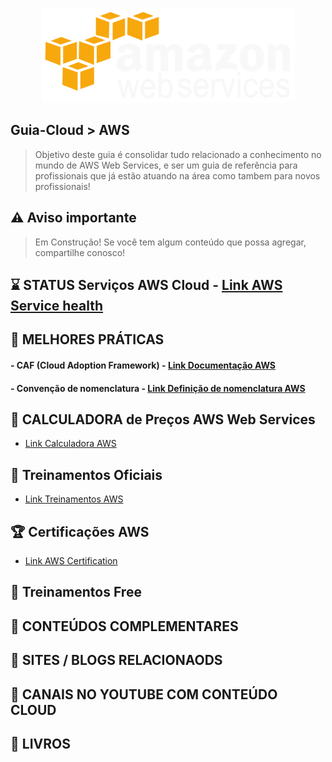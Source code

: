<p align="center">
   <a href="https://github.com/michelbalazs/Guia-AWS">
    <img src="./imagens/amazon-aws-logo-white.png" alt="Guia AWS Web Services" width="405" height="151">
  </a>
</p>

## Guia-Cloud > AWS
> Objetivo deste guia é consolidar tudo relacionado a conhecimento no mundo de AWS Web Services, e ser um guia de referência para profissionais que já estão atuando na área como tambem para novos profissionais! 

## ⚠️ Aviso importante

>Em Construção!  Se você tem algum conteúdo que possa agregar, compartilhe conosco!

## ⌛ STATUS Serviços AWS Cloud - [Link AWS Service health](https://health.aws.amazon.com/health/status)

## 📙 MELHORES PRÁTICAS
   #### - CAF (Cloud Adoption Framework) - [Link Documentação AWS](https://aws.amazon.com/pt/cloud-adoption-framework/)
   #### - Convenção de nomenclatura - [Link Definição de nomenclatura AWS](https://docs.aws.amazon.com/pt_br/awscloudtrail/latest/userguide/cloudtrail-trail-naming-requirements.html)
   
## 📗 CALCULADORA de Preços AWS Web Services
   - [Link Calculadora AWS](https://calculator.aws/#/)

## 📘 Treinamentos Oficiais
   - [Link Treinamentos AWS](https://aws.amazon.com/pt/training/)

## 🏆 Certificações AWS
   - [Link AWS Certification](https://aws.amazon.com/pt/certification/)

## 📒 Treinamentos Free

## 🍺 CONTEÚDOS COMPLEMENTARES
   
## 📂 SITES / BLOGS RELACIONAODS

## 📂 CANAIS NO YOUTUBE COM CONTEÚDO CLOUD

## 📁 LIVROS
